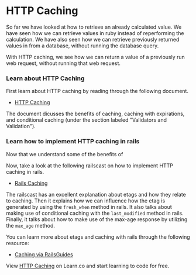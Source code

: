 # HTTP Caching

So far we have looked at how to retrieve an already calculated value.  We have seen how we can retrieve values in ruby instead of reperforming the calculation.  We have also seen how we can retrieve previously returned values in from a database, without running the database query.

With HTTP caching, we see how we can return a value of a previously run web request, without running that web request.

### Learn about HTTP Caching

First learn about HTTP caching by reading through the following document.

* [HTTP Caching](https://www.mnot.net/cache_docs/)

The document dicusses the benefits of caching, caching with expirations, and conditional caching (under the section labeled "Validators and Validation"). 

### Learn how to implement HTTP caching in rails 

Now that we understand some of the benefits of 

Now, take a look at the following railscast on how to implement HTTP caching in rails.  

* [Rails Caching](https://www.youtube.com/watch?v=8iCPR9BqlNA)

The railscast has an excellent explanation about etags and how they relate to caching.  Then it explains how we can influence how the etag is generated by using the `fresh_when` method in rails.  It also talks about making use of conditional caching with the `last_modified` method in rails.  Finally, it talks about how to make use of the max-age response by utilizing the `max_age` method.

You can learn more about etags and caching with rails through the following resource: 
 
* [Caching via RailsGuides](http://guides.rubyonrails.org/caching_with_rails.html#conditional-get-support)


<p class='util--hide'>View <a href='https://learn.co/lessons/http-caching'>HTTP Caching</a> on Learn.co and start learning to code for free.</p>
